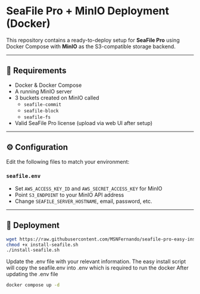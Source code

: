 # SeaFile Pro + MinIO Deployment (Docker)

This repository contains a ready-to-deploy setup for **SeaFile Pro** using Docker Compose with **MinIO** as the S3-compatible storage backend.

---

## 🔧 Requirements

- Docker & Docker Compose
- A running MinIO server
- 3 buckets created on MinIO called
  - `seafile-commit`
  - `seafile-block`
  - `seafile-fs`
- Valid SeaFile Pro license (upload via web UI after setup)

---

## ⚙️ Configuration

Edit the following files to match your environment:

### `seafile.env`
- Set `AWS_ACCESS_KEY_ID` and `AWS_SECRET_ACCESS_KEY` for MinIO
- Point `S3_ENDPOINT` to your MinIO API address
- Change `SEAFILE_SERVER_HOSTNAME`, email, password, etc.

---

## 🚀 Deployment

```bash
wget https://raw.githubusercontent.com/MSNFernando/seafile-pro-easy-install/refs/heads/main/install-seafile-v2.sh -o install-seafile.sh
chmod +x install-seafile.sh
./install-seafile.sh
```
Update the .env file with your relevant information. The easy install script will copy the seafile.env into .env which is required to run the docker
After updating the .env file
```bash
docker compose up -d
```
